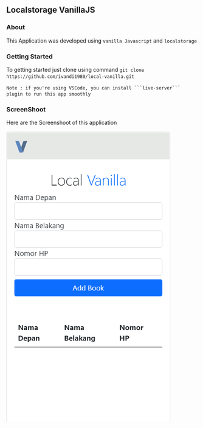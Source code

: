 ## Localstorage VanillaJS

### About 
This Application was developed using ```vanilla Javascript``` and ```localstorage```

### Getting Started
To getting started just clone using command ```git clone https://github.com/ivandi1980/local-vanilla.git```
    
    Note : if you're using VSCode, you can install ```live-server``` plugin to run this app smoothly


### ScreenShoot
Here are the Screenshoot of this application

![Screen](img/screen-1.png "This is Screen captured")